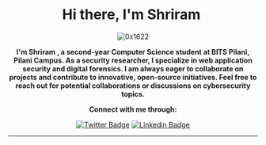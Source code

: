 <h1 align="center">Hi there, I'm <aef="https://twitter.com/0x1622" target="_blank">Shriram</a> <img /></h1> 
<div align="center">


![0x1622](https://count.getloli.com/get/@0x1622)

  
  <div align="center">
  <p><b>I'm Shriram , a second-year Computer Science student at BITS Pilani, Pilani Campus. As a security researcher, I specialize in web application security and digital forensics. I am always eager to collaborate on projects and contribute to innovative, open-source initiatives. Feel free to reach out for potential collaborations or discussions on cybersecurity topics.</p></b>
  
  <p><b>Connect with me through:</b></p>
  
[![Twitter Badge](https://img.shields.io/badge/-Shriram-black?style=flat-square&logo=x&logoColor=white&link=https://twitter.com/0x1622)](https://twitter.com/0x1622)
[![Linkedin Badge](https://img.shields.io/badge/-Shriram-blue?style=flat-square&logo=Linkedin&logoColor=white&link=https://www.linkedin.com/in/shriramdhumal/)](https://www.linkedin.com/in/shriram-dhumal/)



<hr>

       

<br><br>
  

